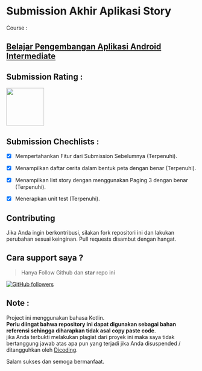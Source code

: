 # Submission Akhir Aplikasi Story

Course : 
## [Belajar Pengembangan Aplikasi Android Intermediate](https://www.dicoding.com/academies/352)

## Submission Rating : 
<img width="100" src="https://dicoding-web-img.sgp1.cdn.digitaloceanspaces.com/original/submission-rating-badge/rating-default-5.png">


## Submission Chechlists : 

  - [x]  Mempertahankan Fitur dari Submission Sebelumnya (Terpenuhi).
   
  - [x]  Menampilkan daftar cerita dalam bentuk peta dengan benar (Terpenuhi).
  
  - [x]  Menampilkan list story dengan menggunakan Paging 3 dengan benar (Terpenuhi).
   
  - [x]  Menerapkan unit test (Terpenuhi).
  

## Contributing 

Jika Anda ingin berkontribusi, silakan fork repositori ini dan lakukan perubahan sesuai keinginan. 
Pull requests disambut dengan hangat.

## Cara support saya ?
> Hanya Follow Github dan **star** repo ini

<a href="https://github.com/sinyotok" target="blank">![GitHub followers](https://img.shields.io/github/followers/sinyotok?style=social)</a>

## Note :

Project ini menggunakan bahasa Kotlin. 
<br>
**Perlu diingat bahwa repository ini dapat digunakan sebagai bahan referensi sehingga diharapkan tidak asal copy paste code**.
<br>
jika Anda terbukti melakukan plagiat dari proyek ini maka saya tidak bertanggung jawab atas apa pun yang terjadi jika Anda disuspended / ditangguhkan oleh <a href="https://www.dicoding.com">Dicoding</a>.

Salam sukses dan semoga bermanfaat.
